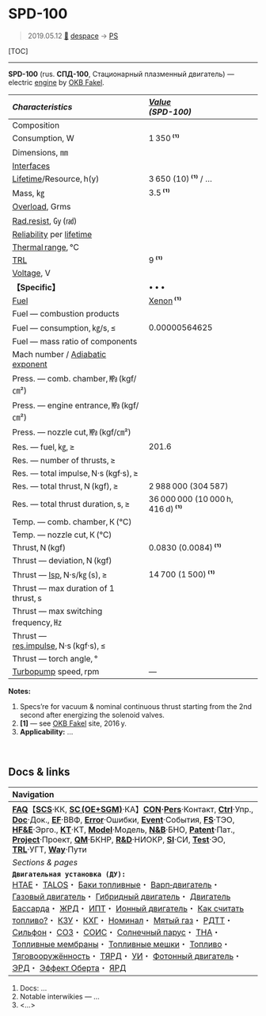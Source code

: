 # SPD-100
> 2019.05.12 [🚀](../index/index.md) [despace](index.md) → [PS](ps.md)

[TOC]

---

**SPD-100** (rus. **СПД-100**, Стационарный плазменный двигатель) — electric [engine](ps.md) by [OKB Fakel](zz_edb_fakel.md).

|*Characteristics*|*[Value](si.md)<br> (SPD-100)*|
|:--|:--|
|Composition| |
|Consumption, W|1 350 **⁽¹⁾**|
|Dimensions, ㎜| |
|[Interfaces](interface.md)| |
|[Lifetime](lifetime.md)/Resource, h(y)|3 650 (10) **⁽¹⁾** / …|
|Mass, ㎏|3.5 **⁽¹⁾**|
|[Overload](vibration.md), Grms| |
|[Rad.resist](ion_rad.md), ㏉ (㎭)| |
|[Reliability](qm.md) per [lifetime](lifetime.md)| |
|[Thermal range](tcs.md), ℃| |
|[TRL](trl.md)|9 **⁽¹⁾**|
|[Voltage](voltage.md), V| |
|**【Specific】**|• • •|
|[Fuel](fuel.md)|[Xenon](ксенон.md) **⁽¹⁾**|
|Fuel — combustion products| |
|Fuel — consumption, ㎏/s, ≤|0.00000564625|
|Fuel — mass ratio of components| |
|Mach number / [Adiabatic exponent](heat_cr.md)| |
|Press. — comb. chamber, ㎫ (kgf/㎝²)| |
|Press. — engine entrance, ㎫ (kgf/㎝²)| |
|Press. — nozzle cut, ㎫ (kgf/㎝²)| |
|Res. — fuel, ㎏, ≥|201.6|
|Res. — number of thrusts, ≥| |
|Res. — total impulse, N·s (kgf·s), ≥| |
|Res. — total thrust, N (kgf), ≥|2 988 000 (304 587)|
|Res. — total thrust duration, s, ≥|36 000 000 (10 000 h, 416 d) **⁽¹⁾**|
|Temp. — comb. chamber, К (℃)| |
|Temp. — nozzle cut, К (℃)| |
|Thrust, N (kgf)|0.0830 (0.0084) **⁽¹⁾**|
|Thrust — deviation, N (kgf)| |
|Thrust — [Isp](isp.md), N·s/㎏ (s), ≥|14 700 (1 500) **⁽¹⁾**|
|Thrust — max duration of 1 thrust, s| |
|Thrust — max switching frequency, ㎐| |
|Thrust — [res.impulse](ing.md), N·s (kgf·s), ≤| |
|Thrust — torch angle, °| |
|[Turbopump](turbopump.md) speed, rpm|—|


**Notes:**

   1. Specs’re for vacuum & nominal continuous thrust starting from the 2nd second after energizing the solenoid valves.
   1. **[1]** — see [OKB Fakel](zz_edb_fakel.md) site, 2016 y.
   1. **Applicability:** …



<p style="page-break-after:always"> </p>

## Docs & links
|Navigation|
|:--|
|**[FAQ](faq.md)**【**[SCS](scs.md)**·КК, **[SC (OE+SGM)](sc.md)**·КА】**[CON](contact.md)·[Pers](person.md)**·Контакт, **[Ctrl](control.md)**·Упр., **[Doc](doc.md)**·Док., **[EF](ef.md)**·ВВФ, **[Error](error.md)**·Ошибки, **[Event](event.md)**·События, **[FS](fs.md)**·ТЭО, **[HF&E](hfe.md)**·Эрго., **[KT](kt.md)**·КТ, **[Model](model.md)**·Модель, **[N&B](nnb.md)**·БНО, **[Patent](патент.md)**·Пат., **[Project](project.md)**·Проект, **[QM](qm.md)**·БКНР, **[R&D](rnd.md)**·НИОКР, **[SI](si.md)**·СИ, **[Test](test.md)**·ЭО, **[TRL](trl.md)**·УГТ, **[Way](way.md)**·Пути|
|*Sections & pages*|
|**`Двигательная установка (ДУ):`**<br> [HTAE](htae.md)・ [TALOS](talos.md)・ [Баки топливные](fuel_tank.md)・ [Варп‑двигатель](warp_drive.md)・ [Газовый двигатель](cgt.md)・ [Гибридный двигатель](гбрд.md)・ [Двигатель Бассарда](bussard_ramjet.md)・ [ЖРД](lpr.md)・ [ИПТ](ing.md)・ [Ионный двигатель](иод.md)・ [Как считать топливо?](si.md)・ [КЗУ](cinu.md)・ [КХГ](cgs.md)・ [Номинал](nominal.md)・ [Мятый газ](exhsteam.md)・ [РДТТ](spr.md)・ [Сильфон](сильфон.md)・ [СОЗ](соз.md)・ [СОИС](соис.md)・ [Солнечный парус](солнечный_парус.md)・ [ТНА](turbopump.md)・ [Топливные мембраны](топливные_мембраны.md)・ [Топливные мешки](топливные_мешки.md)・ [Топливо](fuel.md)・ [Тяговооружённость](ttwr.md)・ [ТЯРД](тярд.md)・ [УИ](isp.md)・ [Фотонный двигатель](фотонный_двигатель.md)・ [ЭРД](epsp.md)・ [Эффект Оберта](oberth_eff.md)・ [ЯРД](ntr.md)|

   1. Docs: …
   1. Notable interwikies — …
   1. <…>
